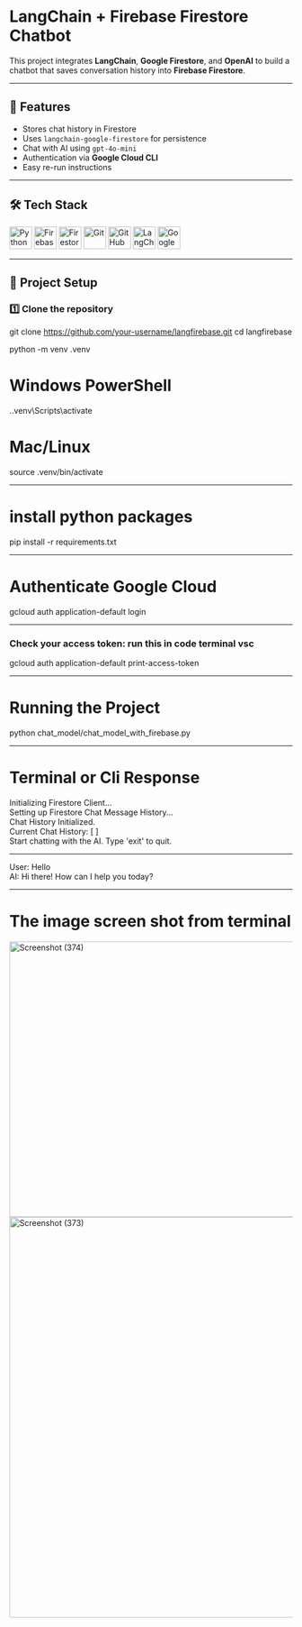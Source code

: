 # LangChain + Firebase Firestore Chatbot

This project integrates **LangChain**, **Google Firestore**, and **OpenAI** to build a chatbot that saves conversation history into **Firebase Firestore**.

---

## 🚀 Features

- Stores chat history in Firestore
- Uses `langchain-google-firestore` for persistence
- Chat with AI using `gpt-4o-mini`
- Authentication via **Google Cloud CLI**
- Easy re-run instructions

---

## 🛠 Tech Stack

<p align="left">
  <img src="https://www.python.org/static/community_logos/python-logo.png" height="40" alt="Python"/>
  <img src="https://firebase.google.com/static/downloads/brand-guidelines/PNG/logo-logomark.png" height="40" alt="Firebase"/>
  <img src="https://firebase.google.com/static/images/brand-guidelines/logo-vertical.png" height="40" alt="Firestore"/>
  <img src="https://avatars.githubusercontent.com/u/1342004?s=200&v=4" height="40" alt="Git"/>
  <img src="https://github.githubassets.com/images/modules/logos_page/GitHub-Mark.png" height="40" alt="GitHub"/>
  <img src="https://img.shields.io/badge/LangChain-000000?style=flat-square&logo=LangChain&logoColor=white" height="40" alt="LangChain"/>
  <img src="https://cloud.google.com/_static/cloud/images/social-icon-google-cloud-1200-630.png" height="40" alt="Google Cloud"/>
  
</p>

---

## 📂 Project Setup

### 1️⃣ Clone the repository

git clone https://github.com/your-username/langfirebase.git
cd langfirebase

python -m venv .venv

# Windows PowerShell

.\.venv\Scripts\activate

# Mac/Linux

source .venv/bin/activate

---

# install python packages

pip install -r requirements.txt

---

# Authenticate Google Cloud

gcloud auth application-default login

---

### Check your access token: run this in code terminal vsc

gcloud auth application-default print-access-token

---

# Running the Project

python chat_model/chat_model_with_firebase.py

---

# Terminal or Cli Response

Initializing Firestore Client...<br>
Setting up Firestore Chat Message History...<br>
Chat History Initialized.<br>
Current Chat History: [ ]<br>
Start chatting with the AI. Type 'exit' to quit.<br>

---

User: Hello <br>
AI: Hi there! How can I help you today?

---

# The image screen shot from terminal
<img width="1366" height="489" alt="Screenshot (374)" src="https://github.com/user-attachments/assets/b02f9a7a-895e-4b70-9296-ceea57f2d6db" />

<img width="1128" height="711" alt="Screenshot (373)" src="https://github.com/user-attachments/assets/a079ba0c-1b6d-40af-b024-a33bca1db74d" />

